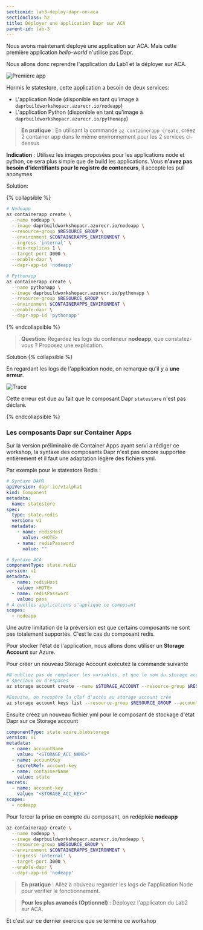 ```yaml
---
sectionid: lab3-deploy-dapr-on-aca
sectionclass: h2
title: Déployer une application Dapr sur ACA
parent-id: lab-3
---
```


Nous avons maintenant deployé une application sur ACA. Mais cette première application _hello-world_ n'utilise pas Dapr.

Nous allons donc reprendre l'application du Lab1 et la déployer sur ACA.

![Première app](/media/lab1/first-app-vanilla.png)

Hormis le statestore, cette application a besoin de deux services:

- L'application Node (disponible en tant qu'image à `daprbuildworkshopacr.azurecr.io/nodeapp`)
- L'application Python (disponible en tant qu'image à `daprbuildworkshopacr.azurecr.io/pythonapp`)

> **En pratique** : En utilisant la commande `az containerapp create`, créez 2 container app dans le même environnement pour les 2 services ci-dessus

**Indication** : Utilisez les images proposées pour les applications node et python, ce sera plus simple que de build les applications. Vous **n'avez pas besoin d'identifiants pour le registre de conteneurs**, il accepte les pull anonymes

Solution:

{% collapsible %}

```bash
# Nodeapp
az containerapp create \
  --name nodeapp \
  --image daprbuildworkshopacr.azurecr.io/nodeapp \
  --resource-group $RESOURCE_GROUP \
  --environment $CONTAINERAPPS_ENVIRONMENT \
  --ingress 'internal' \
  --min-replicas 1 \
  --target-port 3000 \
  --enable-dapr \
  --dapr-app-id 'nodeapp'

# Pythonapp
az containerapp create \
  --name pythonapp \
  --image daprbuildworkshopacr.azurecr.io/pythonapp \
  --resource-group $RESOURCE_GROUP \
  --environment $CONTAINERAPPS_ENVIRONMENT \
  --enable-dapr \
  --dapr-app-id 'pythonapp'
```

{% endcollapsible %}

> **Question**: Regardez les logs du conteneur **nodeapp**, que constatez-vous ? Proposez une explication.

Solution
{% collapsible %}

En regardant les logs de l'application node, on remarque qu'il y a **une erreur**.

![Trace](/media/lab3/trace-q1.png)

Cette erreur est due au fait que le composant Dapr `statestore` n'est pas déclaré.

{% endcollapsible %}

### Les composants Dapr sur Container Apps

Sur la version préliminaire de Container Apps ayant servi a rédiger ce workshop, la syntaxe des composants Dapr n'est pas encore supportée entièrement et il faut une adaptation légère des fichiers yml.

Par exemple pour le statestore Redis :

```yml
# Syntaxe DAPR
apiVersion: dapr.io/v1alpha1
kind: Component
metadata:
  name: statestore
spec:
  type: state.redis
  version: v1
  metadata:
    - name: redisHost
      value: <HOTE>
    - name: redisPassword
      value: ""
```

```yml
# Syntaxe ACA
componentType: state.redis
version: v1
metadata:
  - name: redisHost
    value: <HOTE>
  - name: redisPassword
    value: pass
# A quelles applications s'applique ce composant
scopes:
  - nodeapp
```

Une autre limitation de la préversion est que certains composants ne sont pas totalement supportés. C'est le cas du composant redis.

Pour stocker l'état de l'application, nous allons donc utiliser un **Storage Account** sur Azure.

Pour créer un nouveau Storage Account exécutez la commande suivante

```bash
#N'oubliez pas de remplacer les variables, et que le nom du storage acount ne doit pas contenenir de caractères
# speciaux ou d'espaces
az storage account create --name $STORAGE_ACCOUNT --resource-group $RESOURCE_GROUP --location westeurope --sku Standard_LRS --kind StorageV2

#Ensuite, on recupère la clef d'accès au storage account crée
az storage account keys list --resource-group $RESOURCE_GROUP --account-name $STORAGE_ACCOUNT --query '[0].value' --out tsv
```

Ensuite créez un nouveau fichier yml pour le composant de stockage d'état Dapr sur ce Storage account

```yml
componentType: state.azure.blobstorage
version: v1
metadata:
  - name: accountName
    value: "<STORAGE_ACC_NAME>"
  - name: accountKey
    secretRef: account-key
  - name: containerName
    value: state
secrets:
  - name: account-key
    value: "<STORAGE_ACC_KEY>"
scopes:
  - nodeapp
```

Pour forcer la prise en compte du composant, on redéploie **nodeapp**

```bash
az containerapp create \
  --name nodeapp \
  --image daprbuildworkshopacr.azurecr.io/nodeapp \
  --resource-group $RESOURCE_GROUP \
  --environment $CONTAINERAPPS_ENVIRONMENT \
  --ingress 'internal' \
  --target-port 3000 \
  --enable-dapr \
  --dapr-app-id 'nodeapp'
```

> **En pratique** : Allez à nouveau regarder les logs de l'application Node pour vérifier le fonctionnement.

> **Pour les plus avancés (Optionnel)** : Déployez l'applicaton du Lab2 sur ACA.

Et c'est sur ce dernier exercice que se termine ce workshop
